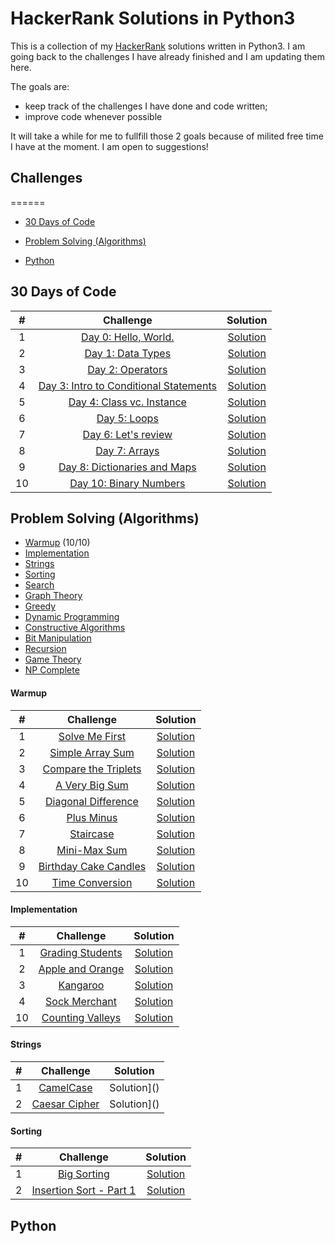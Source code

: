 HackerRank Solutions in Python3
======

This is a collection of my [HackerRank](https://www.hackerrank.com/) solutions written in Python3. I am going back to the challenges I have already finished and I am updating them here. 

The goals are:
* keep track of the challenges I have done and code written;
* improve code whenever possible


It will take a while for me to fullfill those 2 goals because of milited free time I have at the moment. I am open to suggestions!


## Challenges
======

* [30 Days of Code](###30-Days-of-Code) 

* [Problem Solving (Algorithms)](###problem-solving-algorithms) 

* [Python](###python)

30 Days of Code
------

\# | Challenge | Solution
:---:|:---:|:---:
1 | [Day 0: Hello, World.](https://www.hackerrank.com/challenges/30-hello-world/problem) | [Solution]()
2 | [Day 1: Data Types](https://www.hackerrank.com/challenges/30-data-types/problem) | [Solution]()
3 | [Day 2: Operators](https://www.hackerrank.com/challenges/30-operators/problem) | [Solution]()
4 | [Day 3: Intro to Conditional Statements](https://www.hackerrank.com/challenges/30-conditional-statements/problem) | [Solution]()
5 | [Day 4: Class vc. Instance](https://www.hackerrank.com/challenges/30-class-vs-instance/problem) | [Solution]()
6 | [Day 5: Loops](https://www.hackerrank.com/challenges/30-loops/problem) | [Solution]()
7 | [Day 6: Let's review](https://www.hackerrank.com/challenges/30-review-loop/problem) | [Solution]()
8 | [Day 7: Arrays](https://www.hackerrank.com/challenges/30-arrays/problem) | [Solution]()
9 | [Day 8: Dictionaries and Maps](https://www.hackerrank.com/challenges/30-dictionaries-and-maps/problem) | [Solution]()
10 | [Day 10: Binary Numbers](https://www.hackerrank.com/challenges/30-binary-numbers/problem) | [Solution]()

Problem Solving (Algorithms)
---

* [Warmup](#warmup) (10/10)
* [Implementation](#implementation) 
* [Strings](#strings) 
* [Sorting](#sorting) 
* [Search](#search) 
* [Graph Theory](#graph-theory) 
* [Greedy](#greedy) 
* [Dynamic Programming](#dynamic-programming) 
* [Constructive Algorithms](#constructive-algorithms) 
* [Bit Manipulation](#bit-manipulation) 
* [Recursion](#recursion) 
* [Game Theory](#game-theory) 
* [NP Complete](#np-complete) 

#### Warmup
\# | Challenge | Solution
:---:|:---:|:---:
1 | [Solve Me First](https://www.hackerrank.com/challenges/solve-me-first) | [Solution]()
2 | [Simple Array Sum](https://www.hackerrank.com/challenges/simple-array-sum) | [Solution]()
3 | [Compare the Triplets](https://www.hackerrank.com/challenges/compare-the-triplets) | [Solution](solution/practice/algorithms/warmup/compare-the-triplets/solution.py)
4 | [A Very Big Sum](https://www.hackerrank.com/challenges/a-very-big-sum) | [Solution]()
5 | [Diagonal Difference](https://www.hackerrank.com/challenges/diagonal-difference) | [Solution]()
6 | [Plus Minus](https://www.hackerrank.com/challenges/plus-minus) | [Solution]()
7 | [Staircase](https://www.hackerrank.com/challenges/staircase) | [Solution]()
8 | [Mini-Max Sum](https://www.hackerrank.com/challenges/mini-max-sum) | [Solution]()
9 | [Birthday Cake Candles](https://www.hackerrank.com/challenges/birthday-cake-candles/problem) | [Solution]()
10 | [Time Conversion](https://www.hackerrank.com/challenges/time-conversion) | [Solution]()

#### Implementation
\# | Challenge | Solution
:---:|:---:|:---:
1 | [Grading Students](https://www.hackerrank.com/challenges/grading) | [Solution]()
2 | [Apple and Orange](https://www.hackerrank.com/challenges/apple-and-orange) | [Solution](solution/practice/algorithms/implementation/apple-and-orange/solution.py)
3 | [Kangaroo](https://www.hackerrank.com/challenges/kangaroo) | [Solution]()
4 | [Sock Merchant](https://www.hackerrank.com/challenges/sock-merchant) | [Solution]()
10 | [Counting Valleys ](https://www.hackerrank.com/challenges/counting-valleys/) | [Solution]()

#### Strings
\# | Challenge | Solution
:---:|:---:|:---:
1 | [CamelCase](https://www.hackerrank.com/challenges/camelcase) | Solution]()
2 | [Caesar Cipher](https://www.hackerrank.com/challenges/caesar-cipher-1) | Solution]()

#### Sorting
\# | Challenge | Solution
:---:|:---:|:---:
1 | [Big Sorting](https://www.hackerrank.com/challenges/big-sorting/) | [Solution]()
2 | [Insertion Sort - Part 1](https://www.hackerrank.com/challenges/insertionsort1) | [Solution]()


Python 
---

